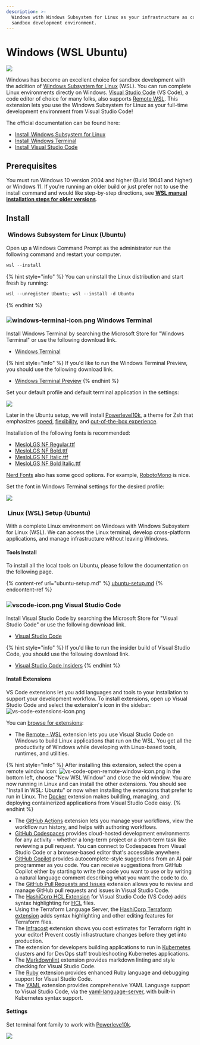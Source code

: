 ```yaml
---
description: >-
  Windows with Windows Subsystem for Linux as your infrastructure as code (IaC)
  sandbox development environment.
---
```


# Windows (WSL Ubuntu)

![](../.gitbook/assets/windows-11-logo.svg)

Windows has become an excellent choice for sandbox development with the addition of [Windows Subsystem for Linux](https://docs.microsoft.com/en-us/windows/wsl/install) (WSL). You can run complete Linux environments directly on Windows. [Visual Studio Code](https://code.visualstudio.com) (VS Code), a code editor of choice for many folks, also supports [Remote WSL](https://marketplace.visualstudio.com/items?itemName=ms-vscode-remote.remote-wsl). This extension lets you use the Windows Subsystem for Linux as your full-time development environment from Visual Studio Code!

The official documentation can be found here:

* [Install Windows Subsystem for Linux](https://docs.microsoft.com/en-us/windows/wsl/install)
* [Install Windows Terminal](https://docs.microsoft.com/en-us/windows/terminal/install)
* [Install Visual Studio Code](https://code.visualstudio.com/docs/setup/windows)

## Prerequisites <a href="#prerequisites" id="prerequisites"></a>

You must run Windows 10 version 2004 and higher (Build 19041 and higher) or Windows 11. If you're running an older build or just prefer not to use the install command and would like step-by-step directions, see [**WSL manual installation steps for older versions**](https://docs.microsoft.com/en-us/windows/wsl/install-manual).

## Install

### <img src="../.gitbook/assets/linux-icon.png" alt="" data-size="line"> Windows Subsystem for Linux (Ubuntu)

Open up a Windows Command Prompt as the administrator run the following command and restart your computer.

```powershell
wsl --install
```

{% hint style="info" %}
You can uninstall the Linux distribution and start fresh by running:

```powershell
wsl --unregister Ubuntu; wsl --install -d Ubuntu
```
{% endhint %}

### <img src="../.gitbook/assets/windows-terminal-icon.png" alt="windows-terminal-icon.png" data-size="line"> Windows Terminal

Install Windows Terminal by searching the Microsoft Store for "Windows Terminal" or use the following download link.

* [Windows Terminal](https://www.microsoft.com/store/productId/9N0DX20HK701)

{% hint style="info" %}
If you'd like to run the Windows Terminal Preview, you should use the following download link.

* [Windows Terminal Preview](https://www.microsoft.com/store/productId/9N8G5RFZ9XK3)
{% endhint %}

Set your default profile and default terminal application in the settings:

![](../.gitbook/assets/windows-terminal-default-profile-terminal.png)

Later in the Ubuntu setup, we will install [Powerlevel10k](https://github.com/romkatv/powerlevel10k), a theme for Zsh that emphasizes [speed](https://github.com/romkatv/powerlevel10k#uncompromising-performance), [flexibility](https://github.com/romkatv/powerlevel10k#extremely-customizable), and [out-of-the-box experience](https://github.com/romkatv/powerlevel10k#configuration-wizard).

Installation of the following fonts is recommended:

* [MesloLGS NF Regular.ttf](https://github.com/romkatv/powerlevel10k-media/raw/master/MesloLGS%20NF%20Regular.ttf)
* [MesloLGS NF Bold.ttf](https://github.com/romkatv/powerlevel10k-media/raw/master/MesloLGS%20NF%20Bold.ttf)
* [MesloLGS NF Italic.ttf](https://github.com/romkatv/powerlevel10k-media/raw/master/MesloLGS%20NF%20Italic.ttf)
* [MesloLGS NF Bold Italic.ttf](https://github.com/romkatv/powerlevel10k-media/raw/master/MesloLGS%20NF%20Bold%20Italic.ttf)

[Nerd Fonts](https://www.nerdfonts.com) also has some good options. For example, [RobotoMono](https://github.com/ryanoasis/nerd-fonts/releases/download/v2.1.0/RobotoMono.zip) is nice.

Set the font in Windows Terminal settings for the desired profile:

![](../.gitbook/assets/windows-terminal-font-meslolgs-nf.png)

### <img src="../.gitbook/assets/linux-icon.png" alt="" data-size="line"> Linux (WSL) Setup (Ubuntu)

With a complete Linux environment on Windows with Windows Subsystem for Linux (WSL). We can access the Linux terminal, develop cross-platform applications, and manage infrastructure without leaving Windows.

#### Tools Install

To install all the local tools on Ubuntu, please follow the documentation on the following page.

{% content-ref url="ubuntu-setup.md" %}
[ubuntu-setup.md](ubuntu-setup.md)
{% endcontent-ref %}

### <img src="../.gitbook/assets/vscode-icon.png" alt="vscode-icon.png" data-size="line"> Visual Studio Code

Install Visual Studio Code by searching the Microsoft Store for "Visual Studio Code" or use the following download link.

* [Visual Studio Code](https://code.visualstudio.com/download)

{% hint style="info" %}
If you'd like to run the insider build of Visual Studio Code, you should use the following download link.

* [Visual Studio Code Insiders](https://code.visualstudio.com/insiders)
{% endhint %}

#### Install Extensions

VS Code extensions let you add languages and tools to your installation to support your development workflow. To install extensions, open up Visual Studio Code and select the extension's icon in the sidebar: ![vs-code-extensions-icon.png](../.gitbook/assets/vs-code-extensions-icon.png)

You can [browse for extensions](https://code.visualstudio.com/docs/editor/extension-marketplace#\_browse-for-extensions):

* The [Remote - WSL](https://marketplace.visualstudio.com/items?itemName=ms-vscode-remote.remote-wsl) extension lets you use Visual Studio Code on Windows to build Linux applications that run on the WSL. You get all the productivity of Windows while developing with Linux-based tools, runtimes, and utilities.

{% hint style="info" %}
After installing this extension, select the open a remote window icon: ![vs-code-open-remote-window-icon.png](../.gitbook/assets/vs-code-open-remote-window-icon.png) in the bottom left, choose "New WSL Window" and close the old window. You are now running in Linux and can install the other extensions. You should see "Install in WSL: Ubuntu" or now when installing the extensions that prefer to run in Linux. The [Docker](https://marketplace.visualstudio.com/items?itemName=ms-azuretools.vscode-docker) extension makes building, managing, and deploying containerized applications from Visual Studio Code easy.
{% endhint %}

* The [GitHub Actions](https://marketplace.visualstudio.com/items?itemName=GitHub.vscode-github-actions) extension lets you manage your workflows, view the workflow run history, and helps with authoring workflows.
* [GitHub Codespaces](https://marketplace.visualstudio.com/items?itemName=GitHub.codespaces) provides cloud-hosted development environments for any activity - whether a long-term project or a short-term task like reviewing a pull request. You can connect to Codespaces from Visual Studio Code or a browser-based editor that's accessible anywhere.
* [GitHub Copilot](https://marketplace.visualstudio.com/items?itemName=GitHub.copilot) provides autocomplete-style suggestions from an AI pair programmer as you code. You can receive suggestions from GitHub Copilot either by starting to write the code you want to use or by writing a natural language comment describing what you want the code to do.
* The [GitHub Pull Requests and Issues](https://marketplace.visualstudio.com/items?itemName=GitHub.vscode-pull-request-github) extension allows you to review and manage GitHub pull requests and issues in Visual Studio Code.
* The [HashiCorp HCL Extension](https://marketplace.visualstudio.com/items?itemName=hashicorp.hcl) for Visual Studio Code (VS Code) adds syntax highlighting for [HCL](https://www.hashicorp.com/) files.
* Using the Terraform Language Server, the [HashiCorp Terraform extension](https://marketplace.visualstudio.com/items?itemName=HashiCorp.terraform) adds syntax highlighting and other editing features for Terraform files.
* The [Infracost](https://marketplace.visualstudio.com/items?itemName=Infracost.infracost) extension shows you cost estimates for Terraform right in your editor! Prevent costly infrastructure changes before they get into production.
* The extension for developers building applications to run in [Kubernetes ](https://marketplace.visualstudio.com/items?itemName=ms-kubernetes-tools.vscode-kubernetes-tools)clusters and for DevOps staff troubleshooting Kubernetes applications.
* The [Markdownlint](https://marketplace.visualstudio.com/items?itemName=DavidAnson.vscode-markdownlint) extension provides markdown linting and style checking for Visual Studio Code.
* The [Ruby](https://marketplace.visualstudio.com/items?itemName=rebornix.Ruby) extension provides enhanced Ruby language and debugging support for Visual Studio Code.
* The [YAML](https://marketplace.visualstudio.com/items?itemName=redhat.vscode-yaml) extension provides comprehensive YAML Language support to Visual Studio Code, via the [yaml-language-server](https://github.com/redhat-developer/yaml-language-server), with built-in Kubernetes syntax support.

#### Settings

Set terminal font family to work with [Powerleve10k](https://github.com/romkatv/powerlevel10k).

![](../.gitbook/assets/vscode-terminal-font-settings.png)
